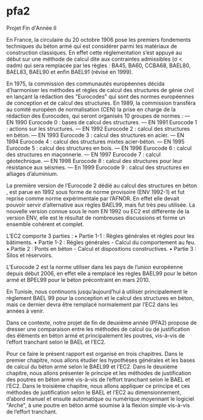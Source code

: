 # pfa2
Projet Fin d'Année II

En France, la circulaire du 20 octobre 1906 pose les premiers fondements techniques du béton armé qui est considérer parmi les matériaux de construction classiques. En effet cette réglementation s’est appuyé au début sur une méthode de calcul dite aux contraintes admissibles (σ < σadm) qui sera remplacée par les règles : BA45, BA60, CCBA68, BAEL80, BAEL83, BAEL90 et enfin BAEL91
(révisé en 1999).

En 1975, la commission des communautés européennes décida d’harmoniser les méthodes et règles de calcul des structures de génie civil en lançant la rédaction des "Eurocodes" qui sont des normes européennes de conception et de calcul des structures. En 1989, la commission transféra au comité européen de normalisation (CEN) la prise en charge de la rédaction des Eurocodes, qui seront organisés 10 groupes de normes :
— EN 1990 Eurocode 0 : bases de calcul des structures. 
— EN 1991 Eurocode 1 : actions sur les structures.
— EN 1992 Eurocode 2 : calcul des structures en béton.
— EN 1993 Eurocode 3 : calcul des structures en acier.
— EN 1994 Eurocode 4 : calcul des structures mixtes acier-béton.
— EN 1995 Eurocode 5 : calcul des structures en bois.
— EN 1996 Eurocode 6 : calcul des structures en maçonnerie.
— EN 1997 Eurocode 7 : calcul géotechnique.
— EN 1998 Eurocode 8 : calcul des structures pour leur résistance aux séismes.
— En 1999 Eurocode 9 : calcul des structures en alliages d’aluminium.

La première version de l’Eurocode 2 dédié au calcul des structures en béton , est parue en 1992 sous forme de norme provisoire (ENV 1992-1) et fut reprise comme norme expérimentale par l’AFNOR. En effet elle devait pouvoir servir d’alternative aux règles BAEL99, mais fut très peu utilisée. La nouvelle version connue sous le nom EN 1992 ou EC2 est différente de la version ENV, elle est le résultat de nombreuses discussions et forme un ensemble cohérent et complet.

L’EC2 comporte 3 parties :
• Partie 1-1 : Règles générales et règles pour les bâtiments.
• Partie 1-2 : Règles générales - Calcul du comportement au feu.
• Partie 2 : Ponts en béton - Calcul et dispositions constructives.
• Partie 3 : Silos et réservoirs.

L’Eurocode 2 est la norme utiliser dans les pays de l’union européenne depuis début 2006, en effet elle a remplacé les règles BAEL99 pour le béton armé et BPEL99 pour le béton précontraint en mars 2010.

En Tunisie, nous continuons jusqu’aujourd’hui à utiliser principalement le règlement BAEL 99 pour la conception et le calcul des structures en béton, mais ce dernier devra être remplacé normalement par l’EC2 dans les années à venir.

Dans ce contexte, notre projet de fin de deuxième année (PFA2) propose de dresser une comparaison entre les méthodes de calcul ou de justification des éléments en béton armé et principalement les poutres, vis-à-vis de l’effort tranchant selon le BAEL et l’EC2.

Pour ce faire le présent rapport est organisé en trois chapitres. Dans le premier chapitre, nous allons étudier les hypothèses générales et les bases de calcul du béton armé selon le BAEL99 et l’EC2. Dans le deuxième chapitre, nous allons présenter le principe et les méthodes de justification des poutres en béton armé vis-à-vis de l’effort tranchant selon le BAEL et l’EC2. Dans le troisième
chapitre, nous allons appliquer ce principe et ces méthodes de justification selon le BAEL et l’EC2 au dimensionnement, d’abord manuel et ensuite automatique ou numérique moyennant le logiciel "Arche", à une poutre en béton armé soumise à la flexion simple vis-à-vis de l’effort tranchant.
